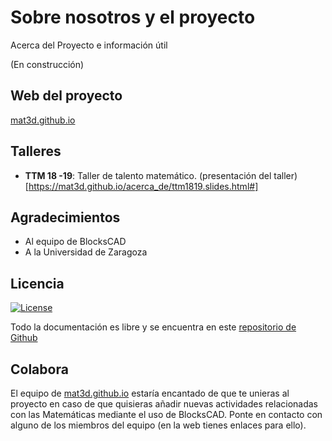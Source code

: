 # Sobre nosotros y el proyecto

Acerca del Proyecto e información útil

(En construcción)



## Web del proyecto

[mat3d.github.io](https://mat3d.github.io/)

## Talleres

* **TTM 18 -19**: Taller de talento matemático. (presentación del taller)[https://mat3d.github.io/acerca_de/ttm1819.slides.html#]


## Agradecimientos

* Al equipo de BlocksCAD
* A la Universidad de Zaragoza

## Licencia

[![License](http://img.shields.io/:license-gpl-blue.svg)](http://opensource.org/licenses/GPL-2.0)

Todo la documentación es libre y se encuentra en este [repositorio de Github](https://github.com/mat3d)

## Colabora

El equipo de [mat3d.github.io](https://mat3d.github.io/) estaría encantado de que te unieras al proyecto en caso de que quisieras añadir nuevas actividades relacionadas con las Matemáticas mediante el uso de BlocksCAD. Ponte en contacto con alguno de los miembros del equipo (en la web tienes enlaces para ello). 

## 